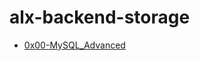 # alx-backend-storage
- [0x00-MySQL_Advanced](https://github.com/getdaniel/alx-backend-storage/blob/main/0x00-MySQL_Advanced)
